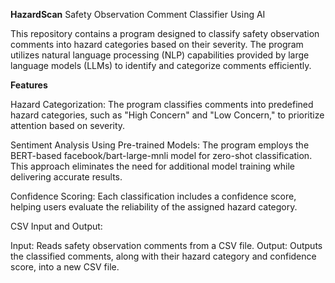 **HazardScan**
Safety Observation Comment Classifier Using AI

This repository contains a program designed to classify safety observation comments into hazard categories based on their severity. The program utilizes natural language processing (NLP) capabilities provided by large language models (LLMs) to identify and categorize comments efficiently.

**Features**

Hazard Categorization:
The program classifies comments into predefined hazard categories, such as "High Concern" and "Low Concern," to prioritize attention based on severity.

Sentiment Analysis Using Pre-trained Models:
The program employs the BERT-based facebook/bart-large-mnli model for zero-shot classification. This approach eliminates the need for additional model training while delivering accurate results.

Confidence Scoring:
Each classification includes a confidence score, helping users evaluate the reliability of the assigned hazard category.

CSV Input and Output:

Input: Reads safety observation comments from a CSV file.
Output: Outputs the classified comments, along with their hazard category and confidence score, into a new CSV file.
